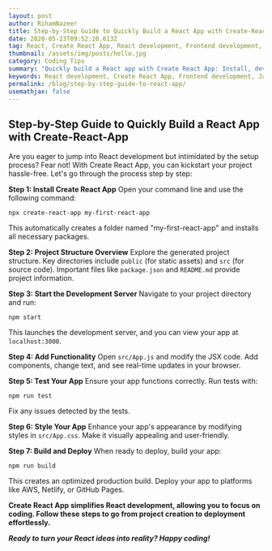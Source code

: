 ```yaml
---
layout: post
author: RihamNazeer
title: Step-by-Step Guide to Quickly Build a React App with Create-React-App
date: 2020-05-23T09:52:20.613Z
tag: React, Create React App, React development, Frontend development, JavaScript, Web development, Tutorial, Step-by-step guide, Development tools, Deployment, CSS, JSX, Webpack, Node.js, NPM
thumbnail: /assets/img/posts/hello.jpg
category: Coding Tips
summary: "Quickly build a React app with Create React App: Install, develop, test, style, and deploy hassle-free in just a few steps."
keywords: React development, Create React App, Frontend development, JavaScript framework, Single-page application, React components, React project setup, Development environment, Hot reloading, Node.js, NPM, Visual Studio Code, JSX syntax, React ecosystem, React libraries, Webpack, Babel, Testing React apps, React Testing Library, Deployment strategies
permalink: /blog/step-by-step-guide-to-react-app/
usemathjax: false
---
```

## Step-by-Step Guide to Quickly Build a React App with Create-React-App

Are you eager to jump into React development but intimidated by the setup process? Fear not! With Create React App, you can kickstart your project hassle-free. Let's go through the process step by step:

**Step 1: Install Create React App**
Open your command line and use the following command:

```
npx create-react-app my-first-react-app
```

This automatically creates a folder named "my-first-react-app" and installs all necessary packages.

**Step 2: Project Structure Overview**
Explore the generated project structure. Key directories include `public` (for static assets) and `src` (for source code). Important files like `package.json` and `README.md` provide project information.

**Step 3: Start the Development Server**
Navigate to your project directory and run:

```
npm start
```

This launches the development server, and you can view your app at `localhost:3000`.

**Step 4: Add Functionality**
Open `src/App.js` and modify the JSX code. Add components, change text, and see real-time updates in your browser.

**Step 5: Test Your App**
Ensure your app functions correctly. Run tests with:

```
npm run test
```

Fix any issues detected by the tests.

**Step 6: Style Your App**
Enhance your app's appearance by modifying styles in `src/App.css`. Make it visually appealing and user-friendly.

**Step 7: Build and Deploy**
When ready to deploy, build your app:

```
npm run build
```

This creates an optimized production build. Deploy your app to platforms like AWS, Netlify, or GitHub Pages.

**Create React App simplifies React development, allowing you to focus on coding. Follow these steps to go from project creation to deployment effortlessly.**

***Ready to turn your React ideas into reality? Happy coding!***